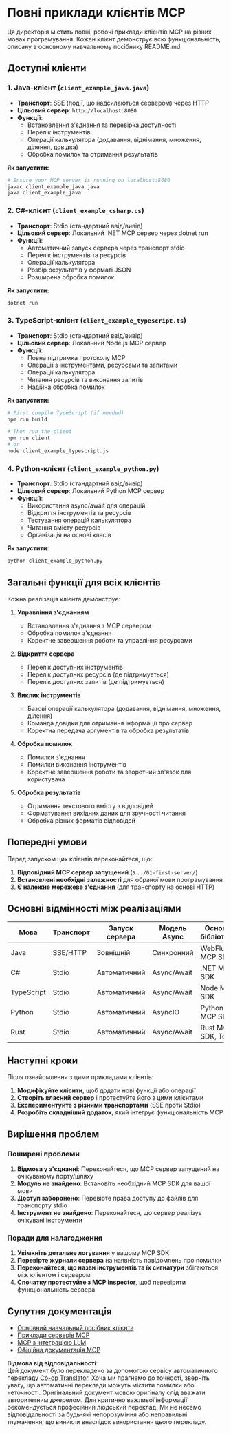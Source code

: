 <!--
CO_OP_TRANSLATOR_METADATA:
{
  "original_hash": "8358c13b5b6877e475674697cdc1a904",
  "translation_date": "2025-08-18T18:28:49+00:00",
  "source_file": "03-GettingStarted/02-client/complete_examples.md",
  "language_code": "uk"
}
-->
# Повні приклади клієнтів MCP

Ця директорія містить повні, робочі приклади клієнтів MCP на різних мовах програмування. Кожен клієнт демонструє всю функціональність, описану в основному навчальному посібнику README.md.

## Доступні клієнти

### 1. Java-клієнт (`client_example_java.java`)

- **Транспорт**: SSE (події, що надсилаються сервером) через HTTP
- **Цільовий сервер**: `http://localhost:8080`
- **Функції**:
  - Встановлення з'єднання та перевірка доступності
  - Перелік інструментів
  - Операції калькулятора (додавання, віднімання, множення, ділення, довідка)
  - Обробка помилок та отримання результатів

**Як запустити:**

```bash
# Ensure your MCP server is running on localhost:8080
javac client_example_java.java
java client_example_java
```

### 2. C#-клієнт (`client_example_csharp.cs`)

- **Транспорт**: Stdio (стандартний ввід/вивід)
- **Цільовий сервер**: Локальний .NET MCP сервер через dotnet run
- **Функції**:
  - Автоматичний запуск сервера через транспорт stdio
  - Перелік інструментів та ресурсів
  - Операції калькулятора
  - Розбір результатів у форматі JSON
  - Розширена обробка помилок

**Як запустити:**

```bash
dotnet run
```

### 3. TypeScript-клієнт (`client_example_typescript.ts`)

- **Транспорт**: Stdio (стандартний ввід/вивід)
- **Цільовий сервер**: Локальний Node.js MCP сервер
- **Функції**:
  - Повна підтримка протоколу MCP
  - Операції з інструментами, ресурсами та запитами
  - Операції калькулятора
  - Читання ресурсів та виконання запитів
  - Надійна обробка помилок

**Як запустити:**

```bash
# First compile TypeScript (if needed)
npm run build

# Then run the client
npm run client
# or
node client_example_typescript.js
```

### 4. Python-клієнт (`client_example_python.py`)

- **Транспорт**: Stdio (стандартний ввід/вивід)  
- **Цільовий сервер**: Локальний Python MCP сервер
- **Функції**:
  - Використання async/await для операцій
  - Відкриття інструментів та ресурсів
  - Тестування операцій калькулятора
  - Читання вмісту ресурсів
  - Організація на основі класів

**Як запустити:**

```bash
python client_example_python.py
```

## Загальні функції для всіх клієнтів

Кожна реалізація клієнта демонструє:

1. **Управління з'єднанням**
   - Встановлення з'єднання з MCP сервером
   - Обробка помилок з'єднання
   - Коректне завершення роботи та управління ресурсами

2. **Відкриття сервера**
   - Перелік доступних інструментів
   - Перелік доступних ресурсів (де підтримується)
   - Перелік доступних запитів (де підтримується)

3. **Виклик інструментів**
   - Базові операції калькулятора (додавання, віднімання, множення, ділення)
   - Команда довідки для отримання інформації про сервер
   - Коректна передача аргументів та обробка результатів

4. **Обробка помилок**
   - Помилки з'єднання
   - Помилки виконання інструментів
   - Коректне завершення роботи та зворотний зв'язок для користувача

5. **Обробка результатів**
   - Отримання текстового вмісту з відповідей
   - Форматування вихідних даних для зручності читання
   - Обробка різних форматів відповідей

## Попередні умови

Перед запуском цих клієнтів переконайтеся, що:

1. **Відповідний MCP сервер запущений** (з `../01-first-server/`)
2. **Встановлені необхідні залежності** для обраної мови програмування
3. **Є належне мережеве з'єднання** (для транспорту на основі HTTP)

## Основні відмінності між реалізаціями

| Мова       | Транспорт | Запуск сервера | Модель Async | Основні бібліотеки  |
|------------|-----------|----------------|--------------|---------------------|
| Java       | SSE/HTTP  | Зовнішній      | Синхронний   | WebFlux, MCP SDK    |
| C#         | Stdio     | Автоматичний   | Async/Await  | .NET MCP SDK        |
| TypeScript | Stdio     | Автоматичний   | Async/Await  | Node MCP SDK        |
| Python     | Stdio     | Автоматичний   | AsyncIO      | Python MCP SDK      |
| Rust       | Stdio     | Автоматичний   | Async/Await  | Rust MCP SDK, Tokio |

## Наступні кроки

Після ознайомлення з цими прикладами клієнтів:

1. **Модифікуйте клієнти**, щоб додати нові функції або операції
2. **Створіть власний сервер** і протестуйте його з цими клієнтами
3. **Експериментуйте з різними транспортами** (SSE проти Stdio)
4. **Розробіть складніший додаток**, який інтегрує функціональність MCP

## Вирішення проблем

### Поширені проблеми

1. **Відмова у з'єднанні**: Переконайтеся, що MCP сервер запущений на очікуваному порту/шляху
2. **Модуль не знайдено**: Встановіть необхідний MCP SDK для вашої мови
3. **Доступ заборонено**: Перевірте права доступу до файлів для транспорту stdio
4. **Інструмент не знайдено**: Переконайтеся, що сервер реалізує очікувані інструменти

### Поради для налагодження

1. **Увімкніть детальне логування** у вашому MCP SDK
2. **Перевірте журнали сервера** на наявність повідомлень про помилки
3. **Переконайтеся, що назви інструментів та їх сигнатури** збігаються між клієнтом і сервером
4. **Спочатку протестуйте з MCP Inspector**, щоб перевірити функціональність сервера

## Супутня документація

- [Основний навчальний посібник клієнта](./README.md)
- [Приклади серверів MCP](../../../../03-GettingStarted/01-first-server)
- [MCP з інтеграцією LLM](../../../../03-GettingStarted/03-llm-client)
- [Офіційна документація MCP](https://modelcontextprotocol.io/)

**Відмова від відповідальності**:  
Цей документ було перекладено за допомогою сервісу автоматичного перекладу [Co-op Translator](https://github.com/Azure/co-op-translator). Хоча ми прагнемо до точності, зверніть увагу, що автоматичні переклади можуть містити помилки або неточності. Оригінальний документ мовою оригіналу слід вважати авторитетним джерелом. Для критично важливої інформації рекомендується професійний людський переклад. Ми не несемо відповідальності за будь-які непорозуміння або неправильні тлумачення, що виникли внаслідок використання цього перекладу.